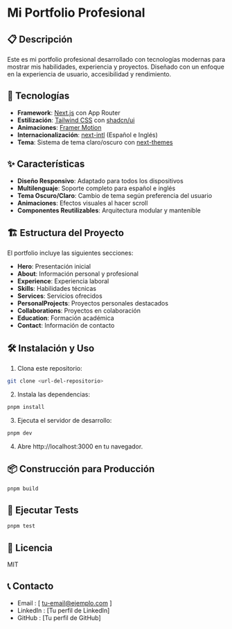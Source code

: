 # Mi Portfolio Profesional

## 📋 Descripción

Este es mi portfolio profesional desarrollado con tecnologías modernas para mostrar mis habilidades, experiencia y proyectos. Diseñado con un enfoque en la experiencia de usuario, accesibilidad y rendimiento.

## 🚀 Tecnologías

- **Framework**: [Next.js](https://nextjs.org/) con App Router
- **Estilización**: [Tailwind CSS](https://tailwindcss.com/) con [shadcn/ui](https://ui.shadcn.com/)
- **Animaciones**: [Framer Motion](https://www.framer.com/motion/)
- **Internacionalización**: [next-intl](https://next-intl-docs.vercel.app/) (Español e Inglés)
- **Tema**: Sistema de tema claro/oscuro con [next-themes](https://github.com/pacocoursey/next-themes)

## ✨ Características

- **Diseño Responsivo**: Adaptado para todos los dispositivos
- **Multilenguaje**: Soporte completo para español e inglés
- **Tema Oscuro/Claro**: Cambio de tema según preferencia del usuario
- **Animaciones**: Efectos visuales al hacer scroll
- **Componentes Reutilizables**: Arquitectura modular y mantenible

## 🏗️ Estructura del Proyecto

El portfolio incluye las siguientes secciones:

- **Hero**: Presentación inicial
- **About**: Información personal y profesional
- **Experience**: Experiencia laboral
- **Skills**: Habilidades técnicas
- **Services**: Servicios ofrecidos
- **PersonalProjects**: Proyectos personales destacados
- **Collaborations**: Proyectos en colaboración
- **Education**: Formación académica
- **Contact**: Información de contacto

## 🛠️ Instalación y Uso

1. Clona este repositorio:
```bash
git clone <url-del-repositorio>
```

2. Instala las dependencias:
```bash
pnpm install
```

3. Ejecuta el servidor de desarrollo:
```bash
pnpm dev
```

4. Abre http://localhost:3000 en tu navegador.
## 📦 Construcción para Producción
```bash
pnpm build
```

## 🧪 Ejecutar Tests
```bash
pnpm test
```

## 📝 Licencia
MIT

## 📞 Contacto
- Email : [ tu-email@ejemplo.com ]
- LinkedIn : [Tu perfil de LinkedIn]
- GitHub : [Tu perfil de GitHub]